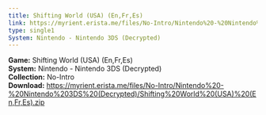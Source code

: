 ```yaml
---
title: Shifting World (USA) (En,Fr,Es)
link: https://myrient.erista.me/files/No-Intro/Nintendo%20-%20Nintendo%203DS%20(Decrypted)/Shifting%20World%20(USA)%20(En,Fr,Es).zip
type: single1
System: Nintendo - Nintendo 3DS (Decrypted)
---
```

<b>Game:</b> Shifting World (USA) (En,Fr,Es)<br>
<b>System:</b> Nintendo - Nintendo 3DS (Decrypted)<br>
<b>Collection:</b> No-Intro<br>
<b>Download:</b> https://myrient.erista.me/files/No-Intro/Nintendo%20-%20Nintendo%203DS%20(Decrypted)/Shifting%20World%20(USA)%20(En,Fr,Es).zip